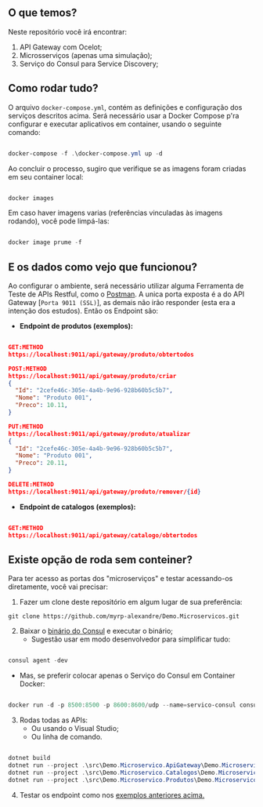 ## O que temos? 

Neste repositório você irá encontrar:

1. API Gateway com Ocelot;
2. Microsserviços (apenas uma simulação);
3. Serviço do Consul para Service Discovery;

## Como rodar tudo?

O arquivo `docker-compose.yml`, contém as definições e configuração dos serviços descritos acima.
Será necessário usar a Docker Compose p'ra configurar e executar aplicativos em container, usando o seguinte comando:

```PowerShell

docker-compose -f .\docker-compose.yml up -d

```

Ao concluir o processo, sugiro que verifique se as imagens foram criadas em seu container local:

```PowerShell

docker images

```

Em caso haver imagens varias (referências vinculadas às imagens rodando), você pode limpá-las:

```PowerShell

docker image prume -f

```

## E os dados como vejo que funcionou?

Ao configurar o ambiente, será necessário utilizar alguma Ferramenta de Teste de APIs Restful, como o [Postman](https://www.postman.com/downloads/).
A unica porta exposta é a do API Gateway [`Porta 9011 (SSL)`], as demais não irão responder (esta era a intenção dos estudos). Então os Endpoint são:

* **Endpoint de produtos (exemplos):**

```json

GET:METHOD
https://localhost:9011/api/gateway/produto/obtertodos

POST:METHOD
https://localhost:9011/api/gateway/produto/criar
{
  "Id": "2cefe46c-305e-4a4b-9e96-928b60b5c5b7",
  "Nome": "Produto 001",
  "Preco": 10.11,
}

PUT:METHOD
https://localhost:9011/api/gateway/produto/atualizar
{
  "Id": "2cefe46c-305e-4a4b-9e96-928b60b5c5b7",
  "Nome": "Produto 001",
  "Preco": 20.11,
}

DELETE:METHOD
https://localhost:9011/api/gateway/produto/remover/{id}

```

* **Endpoint de catalogos (exemplos):**

```json

GET:METHOD
https://localhost:9011/api/gateway/catalogo/obtertodos

```

## Existe opção de roda sem conteiner?

Para ter acesso as portas dos "microserviços" e testar acessando-os diretamente, você vai precisar:

1. Fazer um clone deste repositório em algum lugar de sua preferência:

```
git clone https://github.com/myrp-alexandre/Demo.Microservicos.git
```

2. Baixar o [binário do Consul](https://www.consul.io/downloads) e executar o binário;
   - Sugestão usar em modo desenvolvedor para simplificar tudo:

```PowerShell

consul agent -dev

```

   - Mas, se preferir colocar apenas o Serviço do Consul em Container Docker:

```PowerShell

docker run -d -p 8500:8500 -p 8600:8600/udp --name=servico-consul consul agent -server -ui -node=server-1 -bootstrap-expect=1 -client="0.0.0.0"

```  
  
3. Rodas todas as APIs:
   - Ou usando o Visual Studio;
   - Ou linha de comando.

```PowerShell

dotnet build
dotnet run --project .\src\Demo.Microservico.ApiGateway\Demo.Microservico.ApiGateway.csproj
dotnet run --project .\src\Demo.Microservico.Catalogos\Demo.Microservico.Catalogos.csproj
dotnet run --project .\src\Demo.Microservico.Produtos\Demo.Microservico.Produtos.csproj

```

4. Testar os endpoint como nos [exemplos anteriores acima.](https://github.com/myrp-alexandre/Demo.Microservicos/blob/main/README.md#e-os-dados-como-vejo-que-funcionou)

